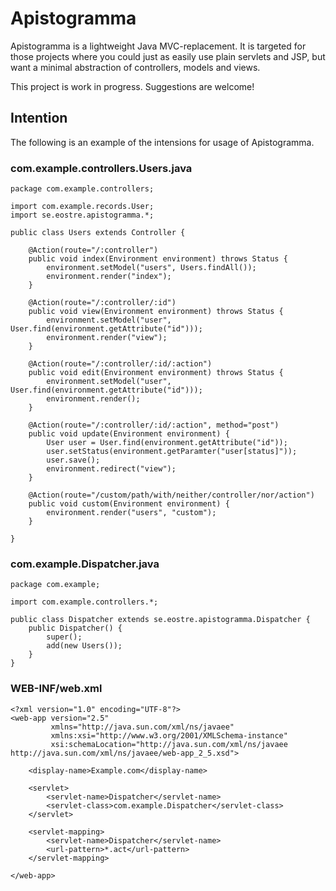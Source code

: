# Apistogramma

Apistogramma is a lightweight Java MVC-replacement. It is targeted for those projects where you could just as easily use plain servlets and JSP, but want a minimal abstraction of controllers, models and views.

This project is work in progress. Suggestions are welcome!

## Intention

The following is an example of the intensions for usage of Apistogramma.

###  com.example.controllers.Users.java

    package com.example.controllers;
    
    import com.example.records.User;
    import se.eostre.apistogramma.*;
    
    public class Users extends Controller {
        
        @Action(route="/:controller")
        public void index(Environment environment) throws Status {
            environment.setModel("users", Users.findAll());
            environment.render("index");
        }
        
        @Action(route="/:controller/:id")
        public void view(Environment environment) throws Status {
            environment.setModel("user", User.find(environment.getAttribute("id")));
            environment.render("view");
        }
        
        @Action(route="/:controller/:id/:action")
        public void edit(Environment environment) throws Status {
            environment.setModel("user", User.find(environment.getAttribute("id")));
            environment.render();
        }
        
        @Action(route="/:controller/:id/:action", method="post")
        public void update(Environment environment) {
            User user = User.find(environment.getAttribute("id"));
            user.setStatus(environment.getParamter("user[status]"));
            user.save();
            environment.redirect("view");
        }
        
        @Action(route="/custom/path/with/neither/controller/nor/action")
        public void custom(Environment environment) {
            environment.render("users", "custom");
        }
        
    }


###  com.example.Dispatcher.java

    package com.example;
    
    import com.example.controllers.*;
    
    public class Dispatcher extends se.eostre.apistogramma.Dispatcher {
        public Dispatcher() {
            super();
            add(new Users());
        }
    }

### WEB-INF/web.xml

    <?xml version="1.0" encoding="UTF-8"?>
    <web-app version="2.5"
             xmlns="http://java.sun.com/xml/ns/javaee"
             xmlns:xsi="http://www.w3.org/2001/XMLSchema-instance"
             xsi:schemaLocation="http://java.sun.com/xml/ns/javaee http://java.sun.com/xml/ns/javaee/web-app_2_5.xsd">
    
        <display-name>Example.com</display-name>
    
        <servlet>
            <servlet-name>Dispatcher</servlet-name>
            <servlet-class>com.example.Dispatcher</servlet-class>
        </servlet>
    
        <servlet-mapping>
            <servlet-name>Dispatcher</servlet-name>
            <url-pattern>*.act</url-pattern>
        </servlet-mapping>
    
    </web-app>
